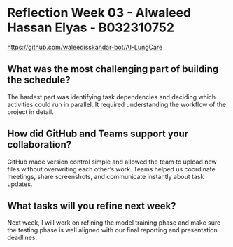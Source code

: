 # Reflection Week 03 - Alwaleed Hassan Elyas - B032310752
https://github.com/waleedisskandar-bot/AI-LungCare

## What was the most challenging part of building the schedule?
The hardest part was identifying task dependencies and deciding which activities could run in parallel. It required understanding the workflow of the project in detail.

## How did GitHub and Teams support your collaboration?
GitHub made version control simple and allowed the team to upload new files without overwriting each other’s work. Teams helped us coordinate meetings, share screenshots, and communicate instantly about task updates.

## What tasks will you refine next week?
Next week, I will work on refining the model training phase and make sure the testing phase is well aligned with our final reporting and presentation deadlines.
